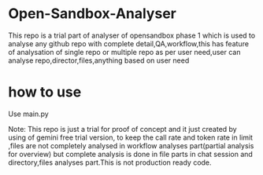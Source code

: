 # Open-Sandbox-Analyser

This repo is a trial part of analyser of opensandbox phase 1 which is used to analyse any github repo with complete detail,QA,workflow,this has feature of analysation of single repo or multiple repo as per user need,user can analyse repo,director,files,anything based on user need

# how to use
Use main.py

Note: This repo is just a trial for proof of concept and it just created by using of gemini free trial version, to keep the call rate and token rate in limit ,files are not  completely analysed in workflow analyses part(partial analysis for overview) but complete analysis is done in file parts in chat session and directory,files analyses part.This is not production ready code.
